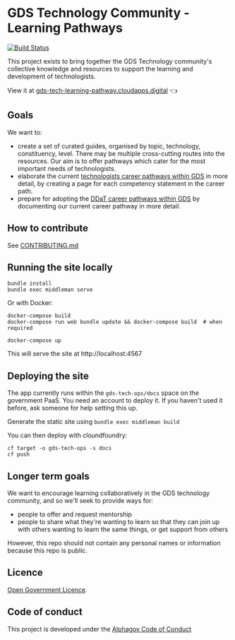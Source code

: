 # GDS Technology Community - Learning Pathways
[![Build Status](https://circleci.com/gh/alphagov/gds-tech-learning-pathway.svg?&style=shield)](https://circleci.com/gh/alphagov/gds-tech-learning-pathway)

This project exists to bring together the GDS Technology community's collective knowledge and resources to support the learning and development of technologists.

View it at [gds-tech-learning-pathway.cloudapps.digital](https://gds-tech-learning-pathway.cloudapps.digital) 👈

## Goals

We want to:

- create a set of curated guides, organised by topic, technology, constituency, level. There may be multiple cross-cutting routes into the resources. Our aim is to offer pathways which cater for the most important needs of technologists.
- elaborate the current [technologists career pathways within GDS](https://docs.google.com/document/d/1_svjdchS8LIyKDF6-FAfVPSuvJmoIRgTQukuxl0XRfM/edit) in more detail, by creating a page for each competency statement in the career path.
- prepare for adopting the [DDaT career pathways within GDS](https://www.gov.uk/government/collections/digital-data-and-technology-job-roles-in-government#technical:-software-developer-) by documenting our current career pathway in more detail.

## How to contribute

See [CONTRIBUTING.md](https://gds-tech-learning-pathway.cloudapps.digital/contributing)

## Running the site locally
```
bundle install
bundle exec middleman serve
```

Or with Docker:

```
docker-compose build
docker-compose run web bundle update && docker-compose build  # when required

docker-compose up
```

This will serve the site at http://localhost:4567

## Deploying the site
The app currently runs within the `gds-tech-ops/docs` space on the government PaaS. You need an account to deploy it. If you haven't used it before, ask someone for help setting this up.

Generate the static site using `bundle exec middleman build`

You can then deploy with cloundfoundry:

```
cf target -o gds-tech-ops -s docs
cf push
```

## Longer term goals

We want to encourage learning collaboratively in the GDS technology community, and so we'll seek to provide ways for:

- people to offer and request mentorship
- people to share what they're wanting to learn so that they can join up with others wanting to learn the same things, or get support from others

However, this repo should not contain any personal names or information because this repo is public.

## Licence

[Open Government Licence](LICENCE.md).

## Code of conduct

This project is developed under the [Alphagov Code of Conduct](https://github.com/alphagov/code-of-conduct)
